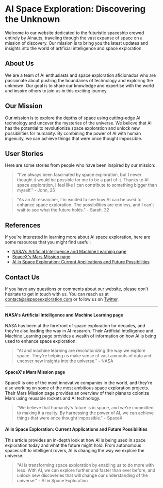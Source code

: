 <!--
Write me content for website with wallpaper which alt text is:

"A futuristic spaceship crewed entirely by AInauts, traveling through the vast expanse of space on a mission of discovery."

The name/title of the page should not be 1:1 copy of the alt text but rather a real content of the website which is using this wallpaper.

- Use markdown format
- Start with the heading
- The content should look like a real website
- Include real sections like references, contact, user stories, etc. use things relevant to the page purpose.
- Feel free to use structure like headings, bullets, numbering, blockquotes, paragraphs, horizontal lines, etc.
- You can use formatting like bold or _italic_
- You can include UTF-8 emojis
- Links should be only #hash anchors (and you can refer to the document itself)
- Do not include images
-->

<!--font:Roboto-->

# AI Space Exploration: Discovering the Unknown

Welcome to our website dedicated to the futuristic spaceship crewed entirely by AInauts, traveling through the vast expanse of space on a mission of discovery. Our mission is to bring you the latest updates and insights into the world of artificial intelligence and space exploration.

## About Us

We are a team of AI enthusiasts and space exploration aficionados who are passionate about pushing the boundaries of technology and exploring the unknown. Our goal is to share our knowledge and expertise with the world and inspire others to join us in this exciting journey.

## Our Mission

Our mission is to explore the depths of space using cutting-edge AI technology and uncover the mysteries of the universe. We believe that AI has the potential to revolutionize space exploration and unlock new possibilities for humanity. By combining the power of AI with human ingenuity, we can achieve things that were once thought impossible.

## User Stories

Here are some stories from people who have been inspired by our mission:

> "I've always been fascinated by space exploration, but I never thought it would be possible for me to be a part of it. Thanks to AI space exploration, I feel like I can contribute to something bigger than myself." - John, 25

> "As an AI researcher, I'm excited to see how AI can be used to enhance space exploration. The possibilities are endless, and I can't wait to see what the future holds." - Sarah, 32

## References

If you're interested in learning more about AI space exploration, here are some resources that you might find useful:

-   [NASA's Artificial Intelligence and Machine Learning page](#nasa-ai)
-   [SpaceX's Mars Mission page](#spacex-mars)
-   [AI in Space Exploration: Current Applications and Future Possibilities](#ai-space)

## Contact Us

If you have any questions or comments about our website, please don't hesitate to get in touch with us. You can reach us at [contact@aispaceexploration.com](mailto:contact@aispaceexploration.com) or follow us on [Twitter](#twitter).

---

#### NASA's Artificial Intelligence and Machine Learning page<a name="nasa-ai"></a>

NASA has been at the forefront of space exploration for decades, and they're also leading the way in AI research. Their Artificial Intelligence and Machine Learning page provides a wealth of information on how AI is being used to enhance space exploration.

> "AI and machine learning are revolutionizing the way we explore space. They're helping us make sense of vast amounts of data and uncover new insights into the universe." - NASA

#### SpaceX's Mars Mission page<a name="spacex-mars"></a>

SpaceX is one of the most innovative companies in the world, and they're also working on some of the most ambitious space exploration projects. Their Mars Mission page provides an overview of their plans to colonize Mars using reusable rockets and AI technology.

> "We believe that humanity's future is in space, and we're committed to making it a reality. By harnessing the power of AI, we can achieve things that were once thought impossible." - SpaceX

#### AI in Space Exploration: Current Applications and Future Possibilities<a name="ai-space"></a>

This article provides an in-depth look at how AI is being used in space exploration today and what the future might hold. From autonomous spacecraft to intelligent rovers, AI is changing the way we explore the universe.

> "AI is transforming space exploration by enabling us to do more with less. With AI, we can explore further and faster than ever before, and unlock new discoveries that will change our understanding of the universe." - AI in Space Exploration

